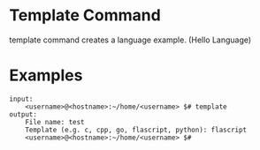 # Template Command

template command creates a language example. (Hello Language)

# Examples

```
input:
    <username>@<hostname>:~/home/<username> $# template
output:
    File name: test
    Template (e.g. c, cpp, go, flascript, python): flascript
    <username>@<hostname>:~/home/<username> $#
```

